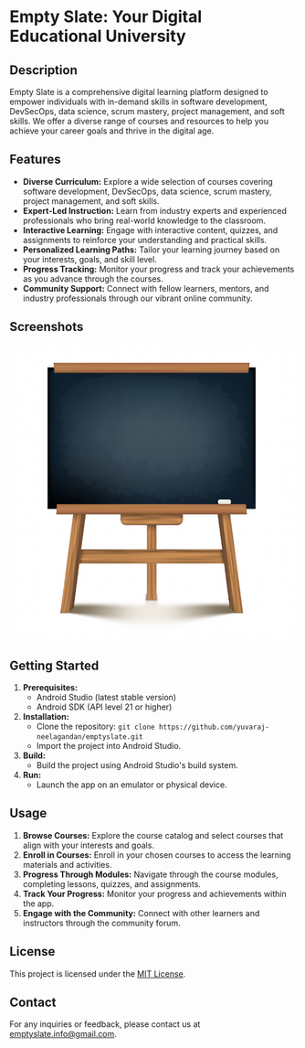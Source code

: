 # Empty Slate: Your Digital Educational University

## Description

Empty Slate is a comprehensive digital learning platform designed to empower individuals with in-demand skills in software development, DevSecOps, data science, scrum mastery, project management, and soft skills. We offer a diverse range of courses and resources to help you achieve your career goals and thrive in the digital age.

## Features

* **Diverse Curriculum:** Explore a wide selection of courses covering software development, DevSecOps, data science, scrum mastery, project management, and soft skills.
* **Expert-Led Instruction:** Learn from industry experts and experienced professionals who bring real-world knowledge to the classroom.
* **Interactive Learning:** Engage with interactive content, quizzes, and assignments to reinforce your understanding and practical skills.
* **Personalized Learning Paths:** Tailor your learning journey based on your interests, goals, and skill level.
* **Progress Tracking:** Monitor your progress and track your achievements as you advance through the courses.
* **Community Support:** Connect with fellow learners, mentors, and industry professionals through our vibrant online community.

## Screenshots

![Launcher Image](app/src/main/res/drawable/ic_launcher_image.png)


## Getting Started

1. **Prerequisites:**
   * Android Studio (latest stable version)
   * Android SDK (API level 21 or higher)
2. **Installation:**
   * Clone the repository: `git clone https://github.com/yuvaraj-neelagandan/emptyslate.git`
   * Import the project into Android Studio.
3. **Build:**
   * Build the project using Android Studio's build system.
4. **Run:**
   * Launch the app on an emulator or physical device.

## Usage

1. **Browse Courses:** Explore the course catalog and select courses that align with your interests and goals.
2. **Enroll in Courses:** Enroll in your chosen courses to access the learning materials and activities.
3. **Progress Through Modules:** Navigate through the course modules, completing lessons, quizzes, and assignments.
4. **Track Your Progress:** Monitor your progress and achievements within the app.
5. **Engage with the Community:** Connect with other learners and instructors through the community forum.


## License

This project is licensed under the [MIT License](LICENSE).

## Contact

For any inquiries or feedback, please contact us at emptyslate.info@gmail.com.